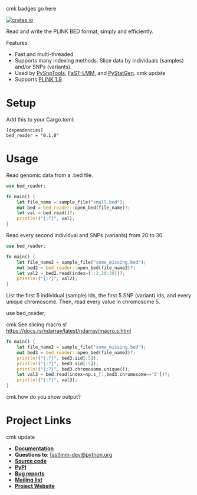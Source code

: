 cmk badges go here

[![crates.io](https://img.shields.io/crates/v/rustybed.svg)](https://crates.io/crates/rustbed)

Read and write the PLINK BED format, simply and efficiently. 

Features:

* Fast and multi-threaded
* Supports many indexing methods. Slice data by individuals (samples) and/or SNPs (variants).
* Used by [PySnpTools](https://github.com/fastlmm/PySnpTools), [FaST-LMM](https://github.com/fastlmm/FaST-LMM), and [PyStatGen](https://github.com/pystatgen). cmk update
* Supports [PLINK 1.9](https://www.cog-genomics.org/plink2/formats).

Setup
=======

Add this to your Cargo.toml:

```
[dependencies]
bed_reader = "0.1.0"
```

Usage
========

Read genomic data from a .bed file.

```rust
use bed_reader;

fn main() {
    let file_name = sample_file("small.bed");
    mut bed = bed_reader::open_bed(file_name)?;
    let val = bed.read()?;
    println!("{:?}", val);
}
```

Read every second individual and SNPs (variants) from 20 to 30.

```rust
use bed_reader;

fn main() {
    let file_name2 = sample_file("some_missing.bed");
    mut bed2 = bed_reader::open_bed(file_name2)?;
    let val2 = bed2.read(index=(::2,20:30))?;
    println!("{:?}", val2);
}
```

List the first 5 individual (sample) ids, the
first 5 SNP (variant) ids, and every unique
chromosome. Then, read every value in chromosome 5.

use bed_reader;

cmk See slicing macro s! https://docs.rs/ndarray/latest/ndarray/macro.s.html

```rust
fn main() {
    let file_name2 = sample_file("some_missing.bed");
    mut bed3 = bed_reader::open_bed(file_name2)?;
    println!("{:?}", bed3.iid[:5]);
    println!("{:?}", bed3.sid[:5]);
    println!("{:?}", bed3.chromosome.unique());
    let val3 = bed.read(index=np.s_[:,bed3.chromosome=='5'])?;
    println!("{:?}", val3);
}
```
cmk how do you show output?

Project Links
==============

cmk update
- [**Documentation**](http://fastlmm.github.io/bed-reader)
- **Questions to**: [fastlmm-dev@python.org](mailto:fastlmm-dev@python.org)
- [**Source code**](https://github.com/fastlmm/bed-reader)
- [**PyPI**](https://pypi.org/project/bed-reader)
- [**Bug reports**](https://github.com/fastlmm/bed-reader/issues)
- [**Mailing list**](https://mail.python.org/mailman3/lists/fastlmm-user.python.org)
- [**Project Website**](https://fastlmm.github.io/)